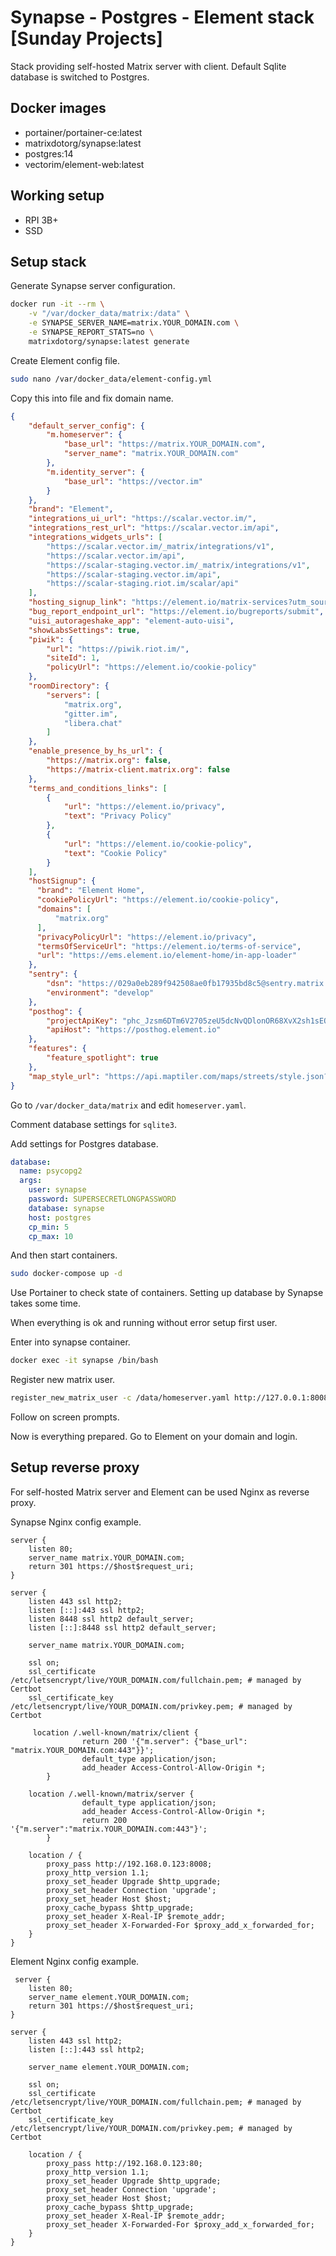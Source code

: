 # Synapse - Postgres - Element stack [Sunday Projects]

Stack providing self-hosted Matrix server with client. Default Sqlite database is switched to Postgres.

## Docker images
 * portainer/portainer-ce:latest
 * matrixdotorg/synapse:latest
 * postgres:14
 * vectorim/element-web:latest

## Working setup
 * RPI 3B+
 * SSD

## Setup stack
Generate Synapse server configuration.
```bash
docker run -it --rm \
    -v "/var/docker_data/matrix:/data" \
    -e SYNAPSE_SERVER_NAME=matrix.YOUR_DOMAIN.com \
    -e SYNAPSE_REPORT_STATS=no \
    matrixdotorg/synapse:latest generate
```

Create Element config file.

```bash
sudo nano /var/docker_data/element-config.yml
```

Copy this into file and fix domain name.
```json
{
    "default_server_config": {
        "m.homeserver": {
            "base_url": "https://matrix.YOUR_DOMAIN.com",
            "server_name": "matrix.YOUR_DOMAIN.com"
        },
        "m.identity_server": {
            "base_url": "https://vector.im"
        }
    },
    "brand": "Element",
    "integrations_ui_url": "https://scalar.vector.im/",
    "integrations_rest_url": "https://scalar.vector.im/api",
    "integrations_widgets_urls": [
        "https://scalar.vector.im/_matrix/integrations/v1",
        "https://scalar.vector.im/api",
        "https://scalar-staging.vector.im/_matrix/integrations/v1",
        "https://scalar-staging.vector.im/api",
        "https://scalar-staging.riot.im/scalar/api"
    ],
    "hosting_signup_link": "https://element.io/matrix-services?utm_source=element-web&utm_medium=web",
    "bug_report_endpoint_url": "https://element.io/bugreports/submit",
    "uisi_autorageshake_app": "element-auto-uisi",
    "showLabsSettings": true,
    "piwik": {
        "url": "https://piwik.riot.im/",
        "siteId": 1,
        "policyUrl": "https://element.io/cookie-policy"
    },
    "roomDirectory": {
        "servers": [
            "matrix.org",
            "gitter.im",
            "libera.chat"
        ]
    },
    "enable_presence_by_hs_url": {
        "https://matrix.org": false,
        "https://matrix-client.matrix.org": false
    },
    "terms_and_conditions_links": [
        {
            "url": "https://element.io/privacy",
            "text": "Privacy Policy"
        },
        {
            "url": "https://element.io/cookie-policy",
            "text": "Cookie Policy"
        }
    ],
    "hostSignup": {
      "brand": "Element Home",
      "cookiePolicyUrl": "https://element.io/cookie-policy",
      "domains": [
          "matrix.org"
      ],
      "privacyPolicyUrl": "https://element.io/privacy",
      "termsOfServiceUrl": "https://element.io/terms-of-service",
      "url": "https://ems.element.io/element-home/in-app-loader"
    },
    "sentry": {
        "dsn": "https://029a0eb289f942508ae0fb17935bd8c5@sentry.matrix.org/6",
        "environment": "develop"
    },
    "posthog": {
        "projectApiKey": "phc_Jzsm6DTm6V2705zeU5dcNvQDlonOR68XvX2sh1sEOHO",
        "apiHost": "https://posthog.element.io"
    },
    "features": {
        "feature_spotlight": true
    },
    "map_style_url": "https://api.maptiler.com/maps/streets/style.json?key=fU3vlMsMn4Jb6dnEIFsx"
}
```

Go to `/var/docker_data/matrix` and edit `homeserver.yaml`.

Comment database settings for `sqlite3`.

Add settings for Postgres database.

```yaml
database:
  name: psycopg2
  args:
    user: synapse
    password: SUPERSECRETLONGPASSWORD
    database: synapse
    host: postgres
    cp_min: 5
    cp_max: 10
```

And then start containers.

```bash
sudo docker-compose up -d
```

Use Portainer to check state of containers. Setting up database by Synapse takes some time.

When everything is ok and running without error setup first user.

Enter into synapse container.

```bash
docker exec -it synapse /bin/bash
```

Register new matrix user.

```bash
register_new_matrix_user -c /data/homeserver.yaml http://127.0.0.1:8008
```

Follow on screen prompts.

Now is everything prepared. Go to Element on your domain and login.

## Setup reverse proxy

For self-hosted Matrix server and Element can be used Nginx as reverse proxy.

Synapse Nginx config example.
```
server {
    listen 80;
    server_name matrix.YOUR_DOMAIN.com;
    return 301 https://$host$request_uri;
}

server {
    listen 443 ssl http2;
    listen [::]:443 ssl http2;
    listen 8448 ssl http2 default_server;
    listen [::]:8448 ssl http2 default_server;

    server_name matrix.YOUR_DOMAIN.com;

    ssl on;
    ssl_certificate /etc/letsencrypt/live/YOUR_DOMAIN.com/fullchain.pem; # managed by Certbot
    ssl_certificate_key /etc/letsencrypt/live/YOUR_DOMAIN.com/privkey.pem; # managed by Certbot

     location /.well-known/matrix/client {
                return 200 '{"m.server": {"base_url": "matrix.YOUR_DOMAIN.com:443"}}';
                default_type application/json;
                add_header Access-Control-Allow-Origin *;
        }

    location /.well-known/matrix/server {
                default_type application/json;
                add_header Access-Control-Allow-Origin *;
                return 200 '{"m.server":"matrix.YOUR_DOMAIN.com:443"}';
        }

    location / {
        proxy_pass http://192.168.0.123:8008;
        proxy_http_version 1.1;
        proxy_set_header Upgrade $http_upgrade;
        proxy_set_header Connection 'upgrade';
        proxy_set_header Host $host;
        proxy_cache_bypass $http_upgrade;
        proxy_set_header X-Real-IP $remote_addr;
        proxy_set_header X-Forwarded-For $proxy_add_x_forwarded_for;
    }
}
```

Element Nginx config example.

```
 server {
    listen 80;
    server_name element.YOUR_DOMAIN.com;
    return 301 https://$host$request_uri;
}

server {
    listen 443 ssl http2;
    listen [::]:443 ssl http2;

    server_name element.YOUR_DOMAIN.com;

    ssl on;
    ssl_certificate /etc/letsencrypt/live/YOUR_DOMAIN.com/fullchain.pem; # managed by Certbot
    ssl_certificate_key /etc/letsencrypt/live/YOUR_DOMAIN.com/privkey.pem; # managed by Certbot

    location / {
        proxy_pass http://192.168.0.123:80;
        proxy_http_version 1.1;
        proxy_set_header Upgrade $http_upgrade;
        proxy_set_header Connection 'upgrade';
        proxy_set_header Host $host;
        proxy_cache_bypass $http_upgrade;
        proxy_set_header X-Real-IP $remote_addr;
        proxy_set_header X-Forwarded-For $proxy_add_x_forwarded_for;
    }
}
```